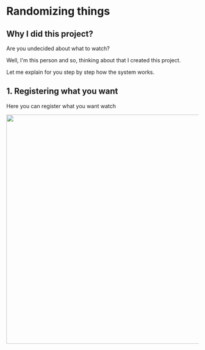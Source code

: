 <h1> Randomizing things </h1>
<h2>Why I did this project? </h2>
<p> Are you undecided about what to watch? </p>
<p> Well, I'm this person and so, thinking about that I created this project. </p>
<p> Let me explain for you step by step how the system works. </p>
<h2>1. Registering what you want </h2>
<p>Here you can register what you want watch </p>
<img src="https://user-images.githubusercontent.com/91334679/210460722-667aa9f0-fa01-4d82-a8b0-76117d5a0975.png" height="600px>

<h2>2. See what's in the list</h2>
<p>There is come a list of datas to show what is registered in the database, which category is the content, etc. </p>
<img src="https://user-images.githubusercontent.com/91334679/210460954-8cc328f5-548f-42e1-9b44-f490029c3162.png" width="600" height="600">
